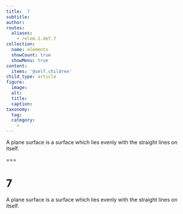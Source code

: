 ```yaml
---
title:  7
subtitle: 
author:
routes:
  aliases:
    - /elem.1.def.7
collection:
  name: elements
  showCount: true
  showMenu: true
content:
  items: '@self.children'
child_type: article
figure:
  image:
  alt:
  title:
  caption:
taxonomy:
  tag:
  category:
    - 
---
```


<p>A <term>plane surface</term> is a surface which lies evenly with the straight lines on itself.</p>

===

<h1>7</h1>
<p>A <term>plane surface</term> is a surface which lies evenly with the straight lines on itself.</p>
